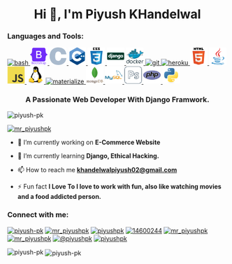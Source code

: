 <h1 align="center">Hi 👋, I'm Piyush KHandelwal</h1>


<h3 align="left">Languages and Tools:</h3>
<p align="left"> <a href="https://www.gnu.org/software/bash/" target="_blank"> <img src="https://www.vectorlogo.zone/logos/gnu_bash/gnu_bash-icon.svg" alt="bash" width="40" height="40"/> </a> <a href="https://getbootstrap.com" target="_blank"> <img src="https://raw.githubusercontent.com/devicons/devicon/master/icons/bootstrap/bootstrap-plain-wordmark.svg" alt="bootstrap" width="40" height="40"/> </a> <a href="https://www.cprogramming.com/" target="_blank"> <img src="https://raw.githubusercontent.com/devicons/devicon/master/icons/c/c-original.svg" alt="c" width="40" height="40"/> </a> <a href="https://www.w3schools.com/cpp/" target="_blank"> <img src="https://raw.githubusercontent.com/devicons/devicon/master/icons/cplusplus/cplusplus-original.svg" alt="cplusplus" width="40" height="40"/> </a> <a href="https://www.w3schools.com/css/" target="_blank"> <img src="https://raw.githubusercontent.com/devicons/devicon/master/icons/css3/css3-original-wordmark.svg" alt="css3" width="40" height="40"/> </a> <a href="https://www.djangoproject.com/" target="_blank"> <img src="https://raw.githubusercontent.com/devicons/devicon/master/icons/django/django-original.svg" alt="django" width="40" height="40"/> </a> <a href="https://www.docker.com/" target="_blank"> <img src="https://raw.githubusercontent.com/devicons/devicon/master/icons/docker/docker-original-wordmark.svg" alt="docker" width="40" height="40"/> </a> <a href="https://git-scm.com/" target="_blank"> <img src="https://www.vectorlogo.zone/logos/git-scm/git-scm-icon.svg" alt="git" width="40" height="40"/> </a> <a href="https://heroku.com" target="_blank"> <img src="https://www.vectorlogo.zone/logos/heroku/heroku-icon.svg" alt="heroku" width="40" height="40"/> </a> <a href="https://www.w3.org/html/" target="_blank"> <img src="https://raw.githubusercontent.com/devicons/devicon/master/icons/html5/html5-original-wordmark.svg" alt="html5" width="40" height="40"/> </a> <a href="https://www.java.com" target="_blank"> <img src="https://raw.githubusercontent.com/devicons/devicon/master/icons/java/java-original.svg" alt="java" width="40" height="40"/> </a> <a href="https://developer.mozilla.org/en-US/docs/Web/JavaScript" target="_blank"> <img src="https://raw.githubusercontent.com/devicons/devicon/master/icons/javascript/javascript-original.svg" alt="javascript" width="40" height="40"/> </a> <a href="https://www.linux.org/" target="_blank"> <img src="https://raw.githubusercontent.com/devicons/devicon/master/icons/linux/linux-original.svg" alt="linux" width="40" height="40"/> </a> <a href="https://materializecss.com/" target="_blank"> <img src="https://raw.githubusercontent.com/prplx/svg-logos/5585531d45d294869c4eaab4d7cf2e9c167710a9/svg/materialize.svg" alt="materialize" width="40" height="40"/> </a> <a href="https://www.mongodb.com/" target="_blank"> <img src="https://raw.githubusercontent.com/devicons/devicon/master/icons/mongodb/mongodb-original-wordmark.svg" alt="mongodb" width="40" height="40"/> </a> <a href="https://www.mysql.com/" target="_blank"> <img src="https://raw.githubusercontent.com/devicons/devicon/master/icons/mysql/mysql-original-wordmark.svg" alt="mysql" width="40" height="40"/> </a> <a href="https://www.photoshop.com/en" target="_blank"> <img src="https://raw.githubusercontent.com/devicons/devicon/master/icons/photoshop/photoshop-line.svg" alt="photoshop" width="40" height="40"/> </a> <a href="https://www.php.net" target="_blank"> <img src="https://raw.githubusercontent.com/devicons/devicon/master/icons/php/php-original.svg" alt="php" width="40" height="40"/> </a> <a href="https://www.python.org" target="_blank"> <img src="https://raw.githubusercontent.com/devicons/devicon/master/icons/python/python-original.svg" alt="python" width="40" height="40"/> </a> </p>

<h3 align="center">A Passionate Web Developer With Django Framwork.</h3>

<p align="left"> <img src="https://komarev.com/ghpvc/?username=piyush-pk&label=Profile%20views&color=0e75b6&style=flat" alt="piyush-pk" /> </p>

<p align="left"> <a href="https://twitter.com/mr_piyushpk" target="blank"><img src="https://img.shields.io/twitter/follow/mr_piyushpk?logo=twitter&style=for-the-badge" alt="mr_piyushpk" /></a> </p>

- 🔭 I’m currently working on **E-Commerce Website**

- 🌱 I’m currently learning **Django, Ethical Hacking.**

- 📫 How to reach me **khandelwalpiyush02@gmail.com**

- ⚡ Fun fact **I Love To I love to work with fun, also like watching movies and a food addicted person.**

<h3 align="left">Connect with me:</h3>
<p align="left">
<a href="https://codepen.io/piyush-pk" target="blank"><img align="center" src="https://cdn.jsdelivr.net/npm/simple-icons@3.0.1/icons/codepen.svg" alt="piyush-pk" height="30" width="40" /></a>
<a href="https://twitter.com/mr_piyushpk" target="blank"><img align="center" src="https://cdn.jsdelivr.net/npm/simple-icons@3.0.1/icons/twitter.svg" alt="mr_piyushpk" height="30" width="40" /></a>
<a href="https://linkedin.com/in/piyushpk" target="blank"><img align="center" src="https://cdn.jsdelivr.net/npm/simple-icons@3.0.1/icons/linkedin.svg" alt="piyushpk" height="30" width="40" /></a>
<a href="https://stackoverflow.com/users/14600244" target="blank"><img align="center" src="https://cdn.jsdelivr.net/npm/simple-icons@3.0.1/icons/stackoverflow.svg" alt="14600244" height="30" width="40" /></a>
<a href="https://fb.com/mr_piyushpk" target="blank"><img align="center" src="https://cdn.jsdelivr.net/npm/simple-icons@3.0.1/icons/facebook.svg" alt="mr_piyushpk" height="30" width="40" /></a>
<a href="https://instagram.com/mr_piyushpk" target="blank"><img align="center" src="https://cdn.jsdelivr.net/npm/simple-icons@3.0.1/icons/instagram.svg" alt="mr_piyushpk" height="30" width="40" /></a>
<a href="https://medium.com/@piyushpk" target="blank"><img align="center" src="https://cdn.jsdelivr.net/npm/simple-icons@3.0.1/icons/medium.svg" alt="@piyushpk" height="30" width="40" /></a>
<a href="https://www.hackerrank.com/piyushpk" target="blank"><img align="center" src="https://cdn.jsdelivr.net/npm/simple-icons@3.0.1/icons/hackerrank.svg" alt="piyushpk" height="30" width="40" /></a>
</p>



<p><img align="left" src="https://github-readme-stats.vercel.app/api/top-langs?username=piyush-pk&show_icons=true&locale=en&layout=compact" alt="piyush-pk" /></p>

<p>&nbsp;<img align="center" src="https://github-readme-stats.vercel.app/api?username=piyush-pk&show_icons=true&locale=en" alt="piyush-pk" /></p>

